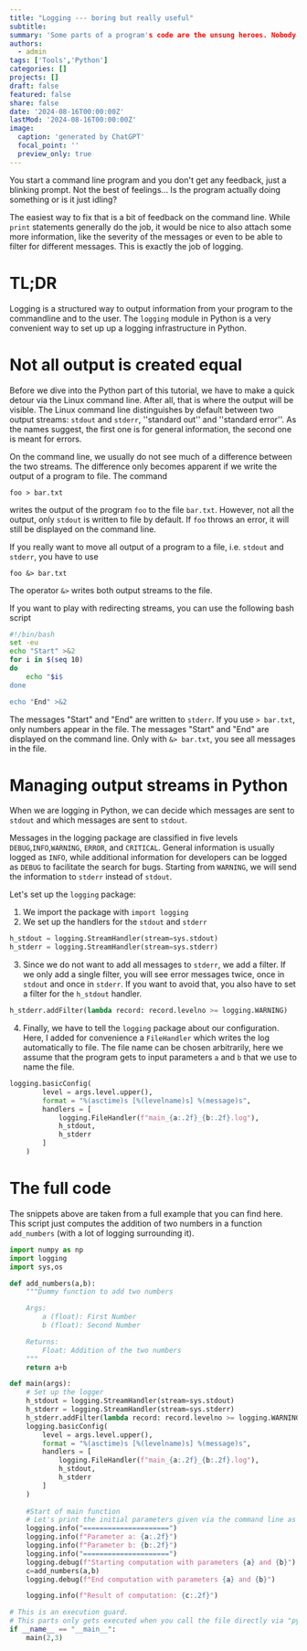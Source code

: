 ```yaml
---
title: "Logging --- boring but really useful"
subtitle: 
summary: 'Some parts of a program's code are the unsung heroes. Nobody really talks about the logging infrastructure in a program. But when something goes wrong a proper log file might be all you need.'
authors:
  - admin
tags: ['Tools','Python']
categories: []
projects: []
draft: false
featured: false
share: false
date: '2024-08-16T00:00:00Z'
lastMod: '2024-08-16T00:00:00Z'
image:
  caption: 'generated by ChatGPT'
  focal_point: ''
  preview_only: true
---  
```

You start a command line program and you don't get any feedback, just a blinking prompt.
Not the best of feelings... Is the program actually doing something or is it just idling?

The easiest way to fix that is a bit of feedback on the command line. While `print` statements generally do the job, it would be nice to also attach some more information, like the severity of the messages or even to be able to filter for different messages.
This is exactly the job of logging.

# TL;DR
Logging is a structured way to output information from your program to the commandline and to the user.
The `logging` module in Python is a very convenient way to set up up a logging infrastructure in Python.

# Not all output is created equal
Before we dive into the Python part of this tutorial, we have to make a quick detour via the Linux command line. 
After all, that is where the output will be visible.
The Linux command line distinguishes by default between two output streams: `stdout` and `stderr`, ''standard out'' and ''standard error''.
As the names suggest, the first one is for general information, the second one is meant for errors.

On the command line, we usually do not see much of a difference between the two streams.
The difference only becomes apparent if we write the output of a program to file.
The command
```
foo > bar.txt
```
writes the output of the program `foo` to the file `bar.txt`.
However, not all the output, only `stdout` is written to file by default.
If `foo` throws an error, it will still be displayed on the command line.

If you really want to move all output of a program to a file, i.e. `stdout` and `stderr`, you have to use
```
foo &> bar.txt
```
The operator `&>` writes both output streams to the file.

If you want to play with redirecting streams, you can use the following bash script
```bash
#!/bin/bash
set -eu
echo "Start" >&2
for i in $(seq 10)
do
    echo "$i$
done

echo "End" >&2
```
The messages "Start" and "End" are written to `stderr`. 
If you use `> bar.txt`, only numbers appear in the file.
The messages "Start" and "End" are displayed on the command line.
Only with `&> bar.txt`, you see all messages in the file.

# Managing output streams in Python
When we are logging in Python, we can decide which messages are sent to `stdout` and which messages are sent to `stdout`.

Messages in the logging package are classified in five levels `DEBUG`,`INFO`,`WARNING`, `ERROR`, and `CRITICAL`.
General information is usually logged as `INFO`, while additional information for developers can be logged as `DEBUG` to facilitate the search for bugs.
Starting from `WARNING`, we will send the information to `stderr` instead of `stdout`.

Let's set up the `logging` package:

1. We import the package with `import logging`
2. We set up the handlers for the `stdout` and `stderr`  
```python
h_stdout = logging.StreamHandler(stream=sys.stdout)
h_stderr = logging.StreamHandler(stream=sys.stderr)
```
3. Since we do not want to add all messages to `stderr`, we add a filter. If we only add a single filter, you will see error messages twice, once in `stdout` and once in `stderr`. 
If you want to avoid that, you also have to set a filter for the `h_stdout` handler.
```python
h_stderr.addFilter(lambda record: record.levelno >= logging.WARNING)
```

4. Finally, we have to tell the `logging` package about our configuration.
Here, I added for convenience a `FileHandler` which writes the log automatically to file. The file name can be chosen arbitrarily, here we assume that the program gets to input parameters `a` and `b` that we use to name the file.

``` python
logging.basicConfig(
        level = args.level.upper(),
        format = "%(asctime)s [%(levelname)s] %(message)s",
        handlers = [
            logging.FileHandler(f"main_{a:.2f}_{b:.2f}.log"),
            h_stdout,
            h_stderr
        ]
    )
```


# The full code
The snippets above are taken from a full example that you can find here.
This script just computes the addition of two numbers in a function `add_numbers` (with a lot of logging surrounding it).

```python
import numpy as np
import logging
import sys,os

def add_numbers(a,b):
    """Dummy function to add two numbers

    Args:
        a (float): First Number
        b (float): Second Number

    Returns:
        Float: Addition of the two numbers
    """
    return a+b

def main(args):
    # Set up the logger
    h_stdout = logging.StreamHandler(stream=sys.stdout)
    h_stderr = logging.StreamHandler(stream=sys.stderr)
    h_stderr.addFilter(lambda record: record.levelno >= logging.WARNING)
    logging.basicConfig(
        level = args.level.upper(),
        format = "%(asctime)s [%(levelname)s] %(message)s",
        handlers = [
            logging.FileHandler(f"main_{a:.2f}_{b:.2f}.log"),
            h_stdout,
            h_stderr
        ]
    )
    
    #Start of main function
    # Let's print the initial parameters given via the command line as INFO level
    logging.info("=====================")
    logging.info(f"Parameter a: {a:.2f}")
    logging.info(f"Parameter b: {b:.2f}")
    logging.info("=====================")
    logging.debug(f"Starting computation with parameters {a} and {b}")
    c=add_numbers(a,b)
    logging.debug(f"End computation with parameters {a} and {b}")

    logging.info(f"Result of computation: {c:.2f}")

# This is an execution guard.
# This parts only gets executed when you call the file directly via "python <....>" 
if __name__ == "__main__":
    main(2,3)
```

